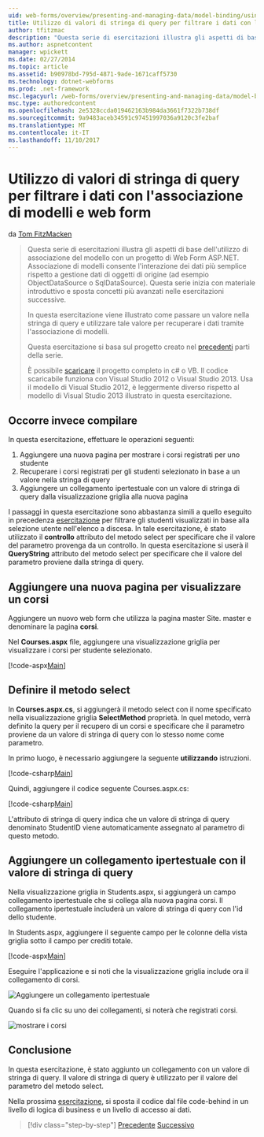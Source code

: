 ```yaml
---
uid: web-forms/overview/presenting-and-managing-data/model-binding/using-query-string-values-to-retrieve-data
title: Utilizzo di valori di stringa di query per filtrare i dati con l'associazione di modelli e web form | Documenti Microsoft
author: tfitzmac
description: "Questa serie di esercitazioni illustra gli aspetti di base dell'utilizzo di associazione del modello con un progetto di Web Form ASP.NET. Associazione di modelli consente l'interazione dei dati più semplice-..."
ms.author: aspnetcontent
manager: wpickett
ms.date: 02/27/2014
ms.topic: article
ms.assetid: b90978bd-795d-4871-9ade-1671caff5730
ms.technology: dotnet-webforms
ms.prod: .net-framework
msc.legacyurl: /web-forms/overview/presenting-and-managing-data/model-binding/using-query-string-values-to-retrieve-data
msc.type: authoredcontent
ms.openlocfilehash: 2e5328ccda019462163b984da3661f7322b738df
ms.sourcegitcommit: 9a9483aceb34591c97451997036a9120c3fe2baf
ms.translationtype: MT
ms.contentlocale: it-IT
ms.lasthandoff: 11/10/2017
---
```

<a name="using-query-string-values-to-filter-data-with-model-binding-and-web-forms"></a>Utilizzo di valori di stringa di query per filtrare i dati con l'associazione di modelli e web form
====================
da [Tom FitzMacken](https://github.com/tfitzmac)

> Questa serie di esercitazioni illustra gli aspetti di base dell'utilizzo di associazione del modello con un progetto di Web Form ASP.NET. Associazione di modelli consente l'interazione dei dati più semplice rispetto a gestione dati di oggetti di origine (ad esempio ObjectDataSource o SqlDataSource). Questa serie inizia con materiale introduttivo e sposta concetti più avanzati nelle esercitazioni successive.
> 
> In questa esercitazione viene illustrato come passare un valore nella stringa di query e utilizzare tale valore per recuperare i dati tramite l'associazione di modelli.
> 
> Questa esercitazione si basa sul progetto creato nel [precedenti](retrieving-data.md) parti della serie.
> 
> È possibile [scaricare](https://go.microsoft.com/fwlink/?LinkId=286116) il progetto completo in c# o VB. Il codice scaricabile funziona con Visual Studio 2012 o Visual Studio 2013. Usa il modello di Visual Studio 2012, è leggermente diverso rispetto al modello di Visual Studio 2013 illustrato in questa esercitazione.


## <a name="what-youll-build"></a>Occorre invece compilare

In questa esercitazione, effettuare le operazioni seguenti:

1. Aggiungere una nuova pagina per mostrare i corsi registrati per uno studente
2. Recuperare i corsi registrati per gli studenti selezionato in base a un valore nella stringa di query
3. Aggiungere un collegamento ipertestuale con un valore di stringa di query dalla visualizzazione griglia alla nuova pagina

I passaggi in questa esercitazione sono abbastanza simili a quello eseguito in precedenza [esercitazione](sorting-paging-and-filtering-data.md) per filtrare gli studenti visualizzati in base alla selezione utente nell'elenco a discesa. In tale esercitazione, è stato utilizzato il **controllo** attributo del metodo select per specificare che il valore del parametro provenga da un controllo. In questa esercitazione si userà il **QueryString** attributo del metodo select per specificare che il valore del parametro proviene dalla stringa di query.

## <a name="add-new-page-for-displaying-a-students-courses"></a>Aggiungere una nuova pagina per visualizzare un corsi

Aggiungere un nuovo web form che utilizza la pagina master Site. master e denominare la pagina **corsi**.

Nel **Courses.aspx** file, aggiungere una visualizzazione griglia per visualizzare i corsi per studente selezionato.

[!code-aspx[Main](using-query-string-values-to-retrieve-data/samples/sample1.aspx)]

## <a name="define-the-select-method"></a>Definire il metodo select

In **Courses.aspx.cs**, si aggiungerà il metodo select con il nome specificato nella visualizzazione griglia **SelectMethod** proprietà. In quel metodo, verrà definito la query per il recupero di un corsi e specificare che il parametro proviene da un valore di stringa di query con lo stesso nome come parametro.

In primo luogo, è necessario aggiungere la seguente **utilizzando** istruzioni.

[!code-csharp[Main](using-query-string-values-to-retrieve-data/samples/sample2.cs)]

Quindi, aggiungere il codice seguente Courses.aspx.cs:

[!code-csharp[Main](using-query-string-values-to-retrieve-data/samples/sample3.cs)]

L'attributo di stringa di query indica che un valore di stringa di query denominato StudentID viene automaticamente assegnato al parametro di questo metodo.

## <a name="add-hyperlink-with-query-string-value"></a>Aggiungere un collegamento ipertestuale con il valore di stringa di query

Nella visualizzazione griglia in Students.aspx, si aggiungerà un campo collegamento ipertestuale che si collega alla nuova pagina corsi. Il collegamento ipertestuale includerà un valore di stringa di query con l'id dello studente.

In Students.aspx, aggiungere il seguente campo per le colonne della vista griglia sotto il campo per crediti totale.

[!code-aspx[Main](using-query-string-values-to-retrieve-data/samples/sample4.aspx?highlight=7-8)]

Eseguire l'applicazione e si noti che la visualizzazione griglia include ora il collegamento di corsi.

![Aggiungere un collegamento ipertestuale](using-query-string-values-to-retrieve-data/_static/image1.png)

Quando si fa clic su uno dei collegamenti, si noterà che registrati corsi.

![mostrare i corsi](using-query-string-values-to-retrieve-data/_static/image2.png)

## <a name="conclusion"></a>Conclusione

In questa esercitazione, è stato aggiunto un collegamento con un valore di stringa di query. Il valore di stringa di query è utilizzato per il valore del parametro del metodo select.

Nella prossima [esercitazione](adding-business-logic-layer.md), si sposta il codice dal file code-behind in un livello di logica di business e un livello di accesso ai dati.

>[!div class="step-by-step"]
[Precedente](integrating-jquery-ui.md)
[Successivo](adding-business-logic-layer.md)
